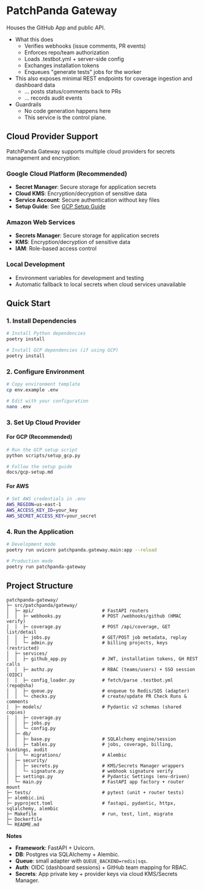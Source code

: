 # PatchPanda Gateway

Houses the GitHub App and public API.

* What this does
    * Verifies webhooks (issue comments, PR events)
    * Enforces repo/team authorization
    * Loads .testbot.yml + server-side config
    * Exchanges installation tokens
    * Enqueues "generate tests" jobs for the worker
* This also exposes minimal REST endpoints for coverage ingestion and dashboard data
    * ... posts status/comments back to PRs
    * ... records audit events
* Guardrails
    * No code generation happens here
    * This service is the control plane.

## Cloud Provider Support

PatchPanda Gateway supports multiple cloud providers for secrets management and encryption:

### Google Cloud Platform (Recommended)
- **Secret Manager**: Secure storage for application secrets
- **Cloud KMS**: Encryption/decryption of sensitive data
- **Service Account**: Secure authentication without key files
- **Setup Guide**: See [GCP Setup Guide](docs/gcp-setup.md)

### Amazon Web Services
- **Secrets Manager**: Secure storage for application secrets
- **KMS**: Encryption/decryption of sensitive data
- **IAM**: Role-based access control

### Local Development
- Environment variables for development and testing
- Automatic fallback to local secrets when cloud services unavailable

## Quick Start

### 1. Install Dependencies

```bash
# Install Python dependencies
poetry install

# Install GCP dependencies (if using GCP)
poetry install
```

### 2. Configure Environment

```bash
# Copy environment template
cp env.example .env

# Edit with your configuration
nano .env
```

### 3. Set Up Cloud Provider

#### For GCP (Recommended)
```bash
# Run the GCP setup script
python scripts/setup_gcp.py

# Follow the setup guide
docs/gcp-setup.md
```

#### For AWS
```bash
# Set AWS credentials in .env
AWS_REGION=us-east-1
AWS_ACCESS_KEY_ID=your_key
AWS_SECRET_ACCESS_KEY=your_secret
```

### 4. Run the Application

```bash
# Development mode
poetry run uvicorn patchpanda.gateway.main:app --reload

# Production mode
poetry run patchpanda-gateway
```

## Project Structure

```text
patchpanda-gateway/
├─ src/patchpanda/gateway/
│  ├─ api/                         # FastAPI routers
│  │  ├─ webhooks.py               # POST /webhooks/github (HMAC verify)
│  │  ├─ coverage.py               # POST /api/coverage, GET list/detail
│  │  ├─ jobs.py                   # GET/POST job metadata, replay
│  │  └─ admin.py                  # billing projects, keys (restricted)
│  ├─ services/
│  │  ├─ github_app.py             # JWT, installation tokens, GH REST calls
│  │  ├─ authz.py                  # RBAC (teams/users) + SSO session (OIDC)
│  │  ├─ config_loader.py          # fetch/parse .testbot.yml (repo@sha)
│  │  ├─ queue.py                  # enqueue to Redis/SQS (adapter)
│  │  └─ checks.py                 # create/update PR Check Runs & comments
│  ├─ models/                      # Pydantic v2 schemas (shared copies)
│  │  ├─ coverage.py
│  │  ├─ jobs.py
│  │  └─ config.py
│  ├─ db/
│  │  ├─ base.py                   # SQLAlchemy engine/session
│  │  ├─ tables.py                 # jobs, coverage, billing, bindings, audit
│  │  └─ migrations/               # Alembic
│  ├─ security/
│  │  ├─ secrets.py                # KMS/Secrets Manager wrappers
│  │  └─ signature.py              # webhook signature verify
│  ├─ settings.py                  # Pydantic Settings (env-driven)
│  └─ main.py                      # FastAPI app factory + router mount
├─ tests/                          # pytest (unit + router tests)
├─ alembic.ini
├─ pyproject.toml                  # fastapi, pydantic, httpx, sqlalchemy, alembic
├─ Makefile                        # run, test, lint, migrate
├─ Dockerfile
└─ README.md
```

**Notes**

* **Framework**: FastAPI + Uvicorn.
* **DB**: Postgres via SQLAlchemy + Alembic.
* **Queue**: small adapter with `QUEUE_BACKEND=redis|sqs`.
* **Auth**: OIDC (dashboard sessions) + GitHub team mapping for RBAC.
* **Secrets**: App private key + provider keys via cloud KMS/Secrets Manager.
